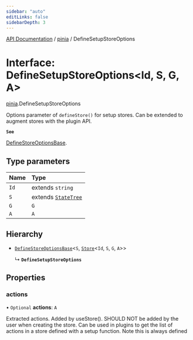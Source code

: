 ```yaml
---
sidebar: "auto"
editLinks: false
sidebarDepth: 3
---
```


[API Documentation](../../../index.md) / [pinia](../index.md) / DefineSetupStoreOptions

# Interface: DefineSetupStoreOptions<Id, S, G, A\>

[pinia](../index.md).DefineSetupStoreOptions

Options parameter of `defineStore()` for setup stores. Can be extended to
augment stores with the plugin API.

**`See`**

[DefineStoreOptionsBase](DefineStoreOptionsBase.md).

## Type parameters

| Name | Type |
| :------ | :------ |
| `Id` | extends `string` |
| `S` | extends [`StateTree`](../index.md#statetree) |
| `G` | `G` |
| `A` | `A` |

## Hierarchy

- [`DefineStoreOptionsBase`](DefineStoreOptionsBase.md)<`S`, [`Store`](../index.md#store)<`Id`, `S`, `G`, `A`\>\>

  ↳ **`DefineSetupStoreOptions`**

## Properties

### actions

• `Optional` **actions**: `A`

Extracted actions. Added by useStore(). SHOULD NOT be added by the user when
creating the store. Can be used in plugins to get the list of actions in a
store defined with a setup function. Note this is always defined
